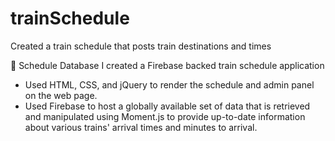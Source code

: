 # trainSchedule
Created a train schedule that posts train destinations and times 

:train: Schedule Database
I created a Firebase backed train schedule application
* Used HTML, CSS, and jQuery to render the schedule and admin panel on the web page.
* Used Firebase to host a globally available set of data that is retrieved and manipulated using Moment.js to provide up-to-date information about various trains' arrival times and minutes to arrival.

